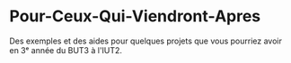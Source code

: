 # Pour-Ceux-Qui-Viendront-Apres
Des exemples et des aides pour quelques projets que vous pourriez avoir en 3ᵉ année du BUT3 à l'IUT2.
